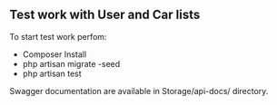 ## Test work with User and Car lists

To start test work perfom:
 - Composer Install
 - php artisan migrate -seed
 - php artisan test

Swagger documentation are available in Storage/api-docs/ directory.


